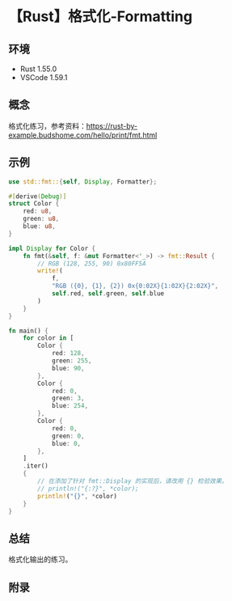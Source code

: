 # 【Rust】格式化-Formatting

## 环境

- Rust 1.55.0
- VSCode 1.59.1

## 概念

格式化练习，参考资料：<https://rust-by-example.budshome.com/hello/print/fmt.html>

## 示例

```rust
use std::fmt::{self, Display, Formatter};

#[derive(Debug)]
struct Color {
    red: u8,
    green: u8,
    blue: u8,
}

impl Display for Color {
    fn fmt(&self, f: &mut Formatter<'_>) -> fmt::Result {
        // RGB (128, 255, 90) 0x80FF5A
        write!(
            f,
            "RGB ({0}, {1}, {2}) 0x{0:02X}{1:02X}{2:02X}",
            self.red, self.green, self.blue
        )
    }
}

fn main() {
    for color in [
        Color {
            red: 128,
            green: 255,
            blue: 90,
        },
        Color {
            red: 0,
            green: 3,
            blue: 254,
        },
        Color {
            red: 0,
            green: 0,
            blue: 0,
        },
    ]
    .iter()
    {
        // 在添加了针对 fmt::Display 的实现后，请改用 {} 检验效果。
        // println!("{:?}", *color);
        println!("{}", *color)
    }
}
```

## 总结

格式化输出的练习。

## 附录
